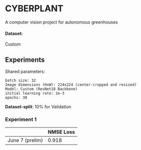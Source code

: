 # CYBERPLANT
A computer vision project for autonomous greenhouses

#### Dataset:
Custom

## Experiments
Shared parameters:
```
batch size: 32
Image dimensions (HxW): 224x224 (center-cropped and resized)
Model: Custom (ResNet18 Backbone)
initial learning rate: 1e-3
epochs: 30
```

**Dataset-split**: 10% for Validation
### Experiment 1

|                | **NMSE Loss** |
|----------------|----------------|
| June 7 (prelim) |       0.918 |



<!-- ![plot](results/train-test_loss.png) -->
